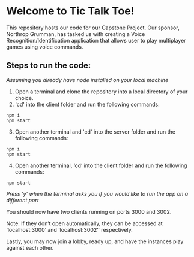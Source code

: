 # Welcome to Tic Talk Toe!

This repository hosts our code for our Capstone Project. Our sponsor, Northrop Grumman, has tasked us with creating a Voice Recognition/Identification application that allows user to play multiplayer games using voice commands. 

## Steps to run the code:
  *Assuming you already have node installed on your local machine*

1. Open a terminal and clone the repository into a local directory of your choice.
2. 'cd' into the client folder and run the following commands:

```
npm i
npm start
```

3. Open another terminal and 'cd' into the server folder and run the following commands:

```
npm i
npm start
```

4. Open another terminal, ‘cd’ into the client folder and run the following commands:

```
npm start
```

*Press ‘y’ when the terminal asks you if you would like to run the app on a different port*

You should now have two clients running on ports 3000 and 3002.

Note: If they don’t open automatically, they can be accessed at ‘localhost:3000’ and ‘localhost:3002‘’ respectively.

Lastly, you may now join a lobby, ready up, and have the instances play against each other.

